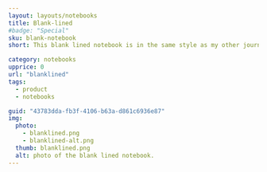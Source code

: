 ```yaml
---
layout: layouts/notebooks
title: Blank-lined
#badge: "Special"
sku: blank-notebook
short: This blank lined notebook is in the same style as my other journals making a nice addition to the set for free thoughts or overflow.

category: notebooks
upprice: 0
url: "blanklined"
tags: 
  - product
  - notebooks

guid: "43783dda-fb3f-4106-b63a-d861c6936e87"
img: 
  photo:
    - blanklined.png
    - blanklined-alt.png
  thumb: blanklined.png
  alt: photo of the blank lined notebook.
---
```

